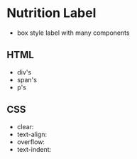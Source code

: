 # Nutrition Label

- box style label with many components

## HTML

- div's
- span's
- p's

## CSS

- clear:
- text-align:
- overflow:
- text-indent:
